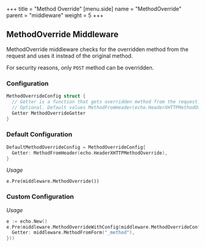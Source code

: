 +++
title = "Method Override"
[menu.side]
  name = "MethodOverride"
  parent = "middleware"
  weight = 5
+++

## MethodOverride Middleware

MethodOverride middleware checks for the overridden method from the request and
uses it instead of the original method.

For security reasons, only `POST` method can be overridden.

### Configuration

```go
MethodOverrideConfig struct {
  // Getter is a function that gets overridden method from the request.
  // Optional. Default values MethodFromHeader(echo.HeaderXHTTPMethodOverride).
  Getter MethodOverrideGetter
}
```

### Default Configuration

```go
DefaultMethodOverrideConfig = MethodOverrideConfig{
  Getter: MethodFromHeader(echo.HeaderXHTTPMethodOverride),
}
```

*Usage*

`e.Pre(middleware.MethodOverride())`

### Custom Configuration

*Usage*

```go
e := echo.New()
e.Pre(middleware.MethodOverrideWithConfig(middleware.MethodOverrideConfig{
  Getter: middleware.MethodFromForm("_method"),
}))
```
